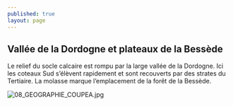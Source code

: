 ```yaml
---
published: true
layout: page
---
```

## Vallée de la Dordogne et plateaux de la Bessède

Le relief du socle calcaire est rompu par la large vallée de la Dordogne. Ici les coteaux Sud s’élèvent rapidement et sont recouverts par des strates du Tertiaire. La molasse marque l’emplacement de la forêt de la Bessède. 

![08_GEOGRAPHIE_COUPEA.jpg]({{site.baseurl}}/data/images/8/geographie/08_GEOGRAPHIE_COUPEA.jpg)

